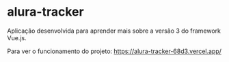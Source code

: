 # alura-tracker
Aplicação desenvolvida para aprender mais sobre a versão 3 do framework Vue.js.

Para ver o funcionamento do projeto:
https://alura-tracker-68d3.vercel.app/
